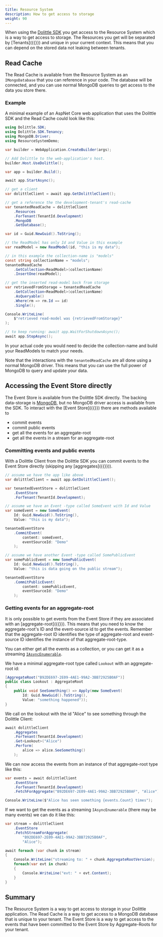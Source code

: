 ```yaml
---
title: Resource System
description: How to get access to storage
weight: 90
---
```


When using the [Dolittle SDK](https://github.com/dolittle/dotnet.sdk) you get access to the Resource System which is a way to get access to storage. The Resources you get will be separated by [Tenants]({{<ref tenants>}}) and unique in your current context. This means that you can depend on the stored data not leaking between tenants.

## Read Cache

The Read Cache is available from the Resource System as an `IMongoDatabase` that you can reference in your code. The database will be connected, and you can use normal MongoDB queries to get access to the data you store there.

### Example

A minimal example of an AspNet Core web application that uses the Dolittle SDK and the Read Cache could look like this:

```csharp
using Dolittle.SDK;
using Dolittle.SDK.Tenancy;
using MongoDB.Driver;
using ResourceSystemDemo;

var builder = WebApplication.CreateBuilder(args);

// Add Dolittle to the web-application's host.
builder.Host.UseDolittle();

var app = builder.Build();

await app.StartAsync();

// get a client
var dolittleClient = await app.GetDolittleClient();

// get a reference the the development-tenant's read-cache
var tenantedReadCache = dolittleClient
    .Resources
    .ForTenant(TenantId.Development)
    .MongoDB
    .GetDatabase();

var id = Guid.NewGuid().ToString();

// the ReadModel has only Id and Value in this example
var readModel = new ReadModel(id, "this is my data");

// in this example the collection-name is "models"
const string collectionName = "models";
tenantedReadCache
    .GetCollection<ReadModel>(collectionName)
    .InsertOne(readModel);

// get the inserted read-model back from storage
var retrievedFromStorage = tenantedReadCache
    .GetCollection<ReadModel>(collectionName)
    .AsQueryable()
    .Where(rm => rm.Id == id)
    .Single();

Console.WriteLine(
    $"retrieved read-model was {retrievedFromStorage}"
);

// to keep running: await app.WaitForShutdownAsync();
await app.StopAsync();
```

In your actual code you would need to decide the collection-name and build your ReadModels to match your needs.

Note that the interactions with the `tenantedReadCache` are all done using a normal MongoDB driver. This means that you can use the full power of MongoDB to query and update your data.

## Accessing the Event Store directly

The Event Store is available from the Dolittle SDK directly. The backing data-storage is [MongoDB](https://www.mongodb.com/), but no MongoDB driver access is available from the SDK. To interact with the [Event Store]({{<ref event_store>}}) there are methods available to

- commit events
- commit public events
- get all the events for an aggregate-root
- get all the events in a stream for an aggregate-root

### Committing events and public events

With a Dolittle Client from the Dolittle SDK you can commit events to the Event Store directly (skipping any [aggregates]({{<ref aggregates>}})).

```csharp
// assume we have the app like above
var dolittleClient = await app.GetDolittleClient();

var tenantedEventStore = dolittleClient
    .EventStore
    .ForTenant(TenantId.Development);

// assume we have an Event -type called SomeEvent with Id and Value
var someEvent = new SomeEvent(
    Id: Guid.NewGuid().ToString(),
    Value: "this is my data");

tenantedEventStore
    .CommitEvent(
        content: someEvent,
        eventSourceId: "Demo"
    );

// assume we have another Event -type called SomePublicEvent
var somePublicEvent = new SomePublicEvent(
    Id: Guid.NewGuid().ToString(),
    Value: "this is data going on the public stream");

tenantedEventStore
    .CommitPublicEvent(
        content: somePublicEvent,
        eventSourceId: "Demo"
    );
```

### Getting events for an aggregate-root

It is only possible to get events from the Event Store if they are associated with an [aggregate-root]({{<ref aggregates>}}). This means that you need to know the aggregate-root's ID and the event-source id to get the events. Remember that the aggregate-root ID identifies the type of aggregate-root and event-source ID identifies the instance of that aggregate-root-type.

You can either get all the events as a collection, or you can get it as a streaming [`IAsyncEnumerable`](https://learn.microsoft.com/en-us/dotnet/csharp/language-reference/statements/iteration-statements#await-foreach).

We have a minimal aggregate-root type called `Lookout` with an aggregate-root id:
```csharp
[AggregateRoot("B92DE697-2E09-4AE1-99A2-3BB72925B0AF")]
public class Lookout : AggregateRoot
{
    public void SeeSomething() => Apply(new SomeEvent(
        Id: Guid.NewGuid().ToString(),
        Value: "something happened"));
}
```

We call on the lookout with the id "Alice" to see something through the Dolittle Client:

```csharp
await dolittleClient
    .Aggregates
    .ForTenant(TenantId.Development)
    .Get<Lookout>("Alice")
    .Perform(
        alice => alice.SeeSomething()
    );
```

We can now access the events from an instance of that aggregate-root type like this:

```csharp
var events = await dolittleClient
    .EventStore
    .ForTenant(TenantId.Development)
    .FetchForAggregate("B92DE697-2E09-4AE1-99A2-3BB72925B0AF", "Alice");

Console.WriteLine($"Alice has seen something {events.Count} times");
```

If we want to get the events as a streaming `IAsyncEnumerable` (there may be many events) we can do it like this:

```csharp
var stream = dolittleClient
    .EventStore
    .FetchStreamForAggregate(
        "B92DE697-2E09-4AE1-99A2-3BB72925B0AF",
        "Alice");

await foreach (var chunk in stream)
{
    Console.WriteLine("streaming to: " + chunk.AggregateRootVersion);
    foreach(var evt in chunk)
    {
        Console.WriteLine("evt: " + evt.Content);
    }
}
```

## Summary

The Resource System is a way to get access to storage in your Dolittle application. The Read Cache is a way to get access to a MongoDB database that is unique to your tenant. The Event Store is a way to get access to the events that have been committed to the Event Store by Aggregate-Roots for your tenant.
